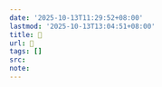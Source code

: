 ```yaml
---
date: '2025-10-13T11:29:52+08:00'
lastmod: '2025-10-13T13:04:51+08:00'
title: 󰣞
url: 󰣞
tags: []
src:
note:
---
```

